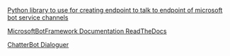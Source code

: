 [Python library to use for creating endpoint to talk to endpoint of microsoft bot service channels](https://github.com/michhar/pybotframework)

[MicrosoftBotFramework Documentation ReadTheDocs](http://microsoftbotframework.readthedocs.io/en/latest/)

[ChatterBot Dialoguer](https://github.com/gunthercox/ChatterBot)
